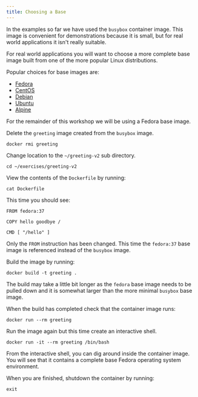 ```yaml
---
title: Choosing a Base
---
```


In the examples so far we have used the `busybox` container image. This image is convenient for demonstrations because it is small, but for real world applications it isn't really suitable.

For real world applications you will want to choose a more complete base image built from one of the more popular Linux distributions.

Popular choices for base images are:

* [Fedora](https://hub.docker.com/_/fedora)
* [CentOS](https://hub.docker.com/_/centos)
* [Debian](https://hub.docker.com/_/debian)
* [Ubuntu](https://hub.docker.com/_/ubuntu)
* [Alpine](https://hub.docker.com/_/alpine)

For the remainder of this workshop we will be using a Fedora base image.

Delete the `greeting` image created from the `busybox` image.

```execute
docker rmi greeting
```

Change location to the `~/greeting-v2` sub directory.

```execute
cd ~/exercises/greeting-v2
```

View the contents of the `Dockerfile` by running:

```execute
cat Dockerfile
```

This time you should see:

```
FROM fedora:37

COPY hello goodbye /

CMD [ "/hello" ]
```

Only the `FROM` instruction has been changed. This time the `fedora:37` base image is referenced instead of the `busybox` image.

Build the image by running:

```execute
docker build -t greeting .
````

The build may take a little bit longer as the `fedora` base image needs to be pulled down and it is somewhat larger than the more minimal `busybox` base image.

When the build has completed check that the container image runs:

```execute
docker run --rm greeting
```

Run the image again but this time create an interactive shell.

```execute
docker run -it --rm greeting /bin/bash
```

From the interactive shell, you can dig around inside the container image. You will see that it contains a complete base Fedora operating system environment.

When you are finished, shutdown the container by running:

```execute
exit
```
